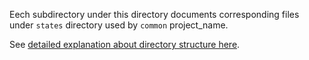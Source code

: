 
Eech subdirectory under this directory documents corresponding files
under `states` directory used by `common` project_name.

See [detailed explanation about directory structure here](docs/states/readme.md).


